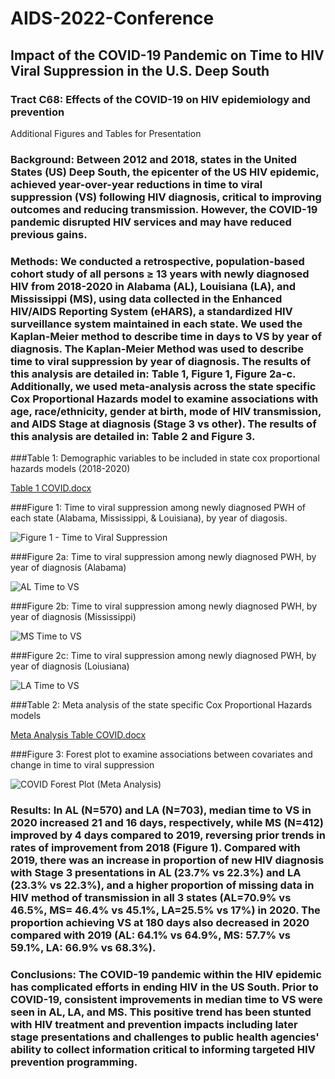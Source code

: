 # AIDS-2022-Conference

## Impact of the COVID-19 Pandemic on Time to HIV Viral Suppression in the U.S. Deep South

###  Tract C68: Effects of the COVID-19 on HIV epidemiology and prevention

Additional Figures and Tables for Presentation

### Background: Between 2012 and 2018, states in the United States (US) Deep South, the epicenter of the US HIV epidemic, achieved year-over-year reductions in time to viral suppression (VS) following HIV diagnosis, critical to improving outcomes and reducing transmission. However, the COVID-19 pandemic disrupted HIV services and may have reduced previous gains.

### Methods: We conducted a retrospective, population-based cohort study of all persons ≥ 13 years with newly diagnosed HIV from 2018-2020 in Alabama (AL), Louisiana (LA), and Mississippi (MS), using data collected in the Enhanced HIV/AIDS Reporting System (eHARS), a standardized HIV surveillance system maintained in each state. We used the Kaplan-Meier method to describe time in days to VS by year of diagnosis. The Kaplan-Meier Method was used to describe time to viral suppression by year of diagnosis. The results of this analysis are detailed in: Table 1, Figure 1, Figure 2a-c. Additionally, we used meta-analysis across the state specific Cox Proportional Hazards model to examine associations with age, race/ethnicity, gender at birth, mode of HIV transmission, and AIDS Stage at diagnosis (Stage 3 vs other). The results of this analysis are detailed in: Table 2 and Figure 3. 

###Table 1: Demographic variables to be included in state cox proportional hazards models (2018-2020)

[Table 1 COVID.docx](https://github.com/JRBassler/AIDS-2022-Conference/files/9078428/Table.1.COVID.docx)


###Figure 1: Time to viral suppression among newly diagnosed PWH of each state (Alabama, Mississippi, & Louisiana), by year of diagosis. 

![Figure 1 - Time to Viral Suppression](https://user-images.githubusercontent.com/54654586/178131214-f3b2a771-9be6-483c-9464-e95a6433a1b1.png)


###Figure 2a: Time to viral suppression among newly diagnosed PWH, by year of diagnosis (Alabama)

![AL Time to VS](https://user-images.githubusercontent.com/54654586/178131333-e19cd49c-7f09-4c09-be77-ca555087f97e.png)


###Figure 2b: Time to viral suppression among newly diagnosed PWH, by year of diagnosis (Mississippi)

![MS Time to VS](https://user-images.githubusercontent.com/54654586/178131336-b1031527-5351-4680-ad20-fe4105c25a03.png)


###Figure 2c: Time to viral suppression among newly diagnosed PWH, by year of diagnosis (Loiusiana)

![LA Time to VS](https://user-images.githubusercontent.com/54654586/178131338-2083f821-58a0-4149-bd91-6f780e4ea3f8.png)


###Table 2: Meta analysis of the state specific Cox Proportional Hazards models 

[Meta Analysis Table COVID.docx](https://github.com/JRBassler/AIDS-2022-Conference/files/9078445/Meta.Analysis.Table.COVID.docx)

###Figure 3: Forest plot to examine associations between covariates and change in time to viral suppression

![COVID Forest Plot (Meta Analysis)](https://user-images.githubusercontent.com/54654586/178131444-61fe2024-613b-482f-a5c5-87298e6063cc.png)


### Results: In AL (N=570) and LA (N=703), median time to VS in 2020 increased 21 and 16 days, respectively, while MS (N=412) improved by 4 days compared to 2019, reversing prior trends in rates of improvement from 2018 (Figure 1). Compared with 2019, there was an increase in proportion of new HIV diagnosis with Stage 3 presentations in AL (23.7% vs 22.3%) and LA (23.3% vs 22.3%), and a higher proportion of missing data in HIV method of transmission in all 3 states (AL=70.9% vs 46.5%, MS= 46.4% vs 45.1%, LA=25.5% vs 17%) in 2020. The proportion achieving VS at 180 days also decreased in 2020 compared with 2019 (AL: 64.1% vs 64.9%, MS: 57.7% vs 59.1%, LA: 66.9% vs 68.3%).


### Conclusions: The COVID-19 pandemic within the HIV epidemic has complicated efforts in ending HIV in the US South. Prior to COVID-19, consistent improvements in median time to VS were seen in AL, LA, and MS. This positive trend has been stunted with HIV treatment and prevention impacts including later stage presentations and challenges to public health agencies' ability to collect information critical to informing targeted HIV prevention programming.











